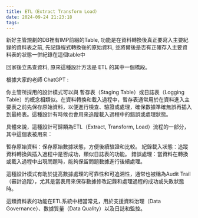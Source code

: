 ```yaml
---
title: ETL（Extract Transform Load）
date: 2024-09-24 21:23:18
tags:
---
```


新好主管規劃的DB裡有IMP前綴的Table, 
功能是在資料轉換後真正要寫入主要紀錄的資料表之前, 
先記錄程式轉換後的原始資料, 
並將爾後是否有正確存入主要資料表的狀態一併紀錄在這個table中

回家後立馬查資料, 原來這種設計方法是 ETL 的其中一個橋段。

根據大家的老師 ChatGPT :

你主管所採用的設計模式可以與 暫存表（Staging Table）或日誌表（Logging Table）的概念相類似。在資料轉換和載入過程中，暫存表通常用於在資料進入主要表之前先保存原始資料，以便進行檢查、驗證或處理，確保數據準確無誤再插入到最終表。這種設計有時候也會用來追蹤載入過程中的錯誤或處理狀態。

具體來說，這種設計可歸類為ETL（Extract, Transform, Load）流程的一部分，其中這個表被用來：

暫存原始資料：保存原始數據狀態，方便後續驗證和比較。
紀錄載入狀態：追蹤資料轉換與插入過程中是否成功，類似日誌表的功能。
錯誤處理：當資料在轉換或載入過程中出現問題時，能夠保留問題數據進行後續處理。

這種設計模式有助於提高數據處理的可靠性和可追溯性，通常也被稱為Audit Trail（審計追蹤），尤其是當表用來保存數據修改記錄和處理過程的成功或失敗狀態時。

這類資料表的功能在ETL系統中相當常見，用於支援資料治理（Data Governance）、數據質量（Data Quality）以及日誌和監控。

